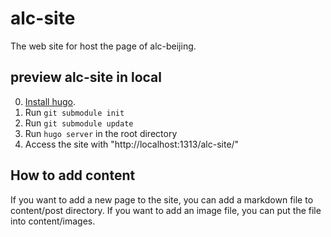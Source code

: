 # alc-site
The web site for host the page of alc-beijing.

## preview alc-site in local
0. [Install hugo](https://gohugo.io/getting-started/installing/).
1. Run `git submodule init`
2. Run `git submodule update`
3. Run `hugo server` in the root directory
4. Access the site with "http://localhost:1313/alc-site/"

## How to add content
If you want to add a new page to the site, you can add a markdown file to content/post directory.
If you want to add an image file, you can put the file into content/images.
